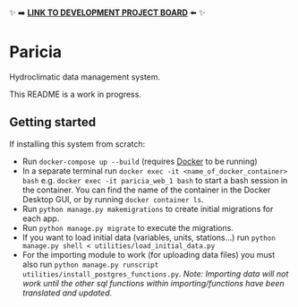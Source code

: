 ✨ ➡️ [**LINK TO DEVELOPMENT PROJECT BOARD**](https://github.com/ImperialCollegeLondon/paricia/projects/1) ⬅️ ✨

# Paricia

Hydroclimatic data management system.

This README is a work in progress.

## Getting started

If installing this system from scratch:

- Run `docker-compose up --build` (requires [Docker](https://www.docker.com/) to be running)
- In a separate terminal run `docker exec -it <name_of_docker_container> bash` e.g. `docker exec -it paricia_web_1 bash` to start a bash session in the container. You can find the name of the container in the Docker Desktop GUI, or by running `docker container ls`.
- Run `python manage.py makemigrations` to create initial migrations for each app.
- Run `python manage.py migrate` to execute the migrations.
- If you want to load initial data (variables, units, stations...) run `python manage.py shell < utilities/load_initial_data.py`
- For the importing module to work (for uploading data files) you must also run `python manage.py runscript utilities/install_postgres_functions.py`. *Note: Importing data will not work until the other sql functions within importing/functions have been translated and updated.*
